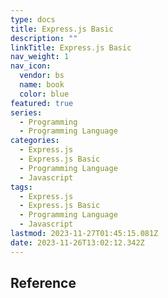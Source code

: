 ```yaml
---
type: docs
title: Express.js Basic
description: ""
linkTitle: Express.js Basic
nav_weight: 1
nav_icon:
  vendor: bs
  name: book
  color: blue
featured: true
series:
  - Programming
  - Programming Language
categories:
  - Express.js
  - Express.js Basic
  - Programming Language
  - Javascript
tags:
  - Express.js
  - Express.js Basic
  - Programming Language
  - Javascript
lastmod: 2023-11-27T01:45:15.081Z
date: 2023-11-26T13:02:12.342Z
---
```


## Reference

